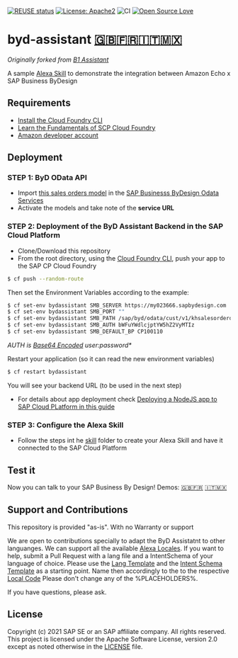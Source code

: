 [![REUSE status](https://api.reuse.software/badge/github.com/SAP-Samples/byd-assistant)](https://api.reuse.software/info/github.com/SAP-Samples/byd-assistant)
[![License: Apache2](https://img.shields.io/badge/License-Apache2-green.svg)](https://opensource.org/licenses/Apache-2.0)
![CI](https://github.com/SAP-Samples/byd-assistant/workflows/CI/badge.svg)
[![Open Source Love](https://firstcontributions.github.io/open-source-badges/badges/open-source-v1/open-source.svg)](https://github.com/firstcontributions/open-source-badges)

# byd-assistant [🇬🇧](https://youtu.be/tWBh9zDPaJc)[🇫🇷](https://youtu.be/NLAif0wcHuU)[🇮🇹](https://youtu.be/54JmuJ-1zeE)[🇲🇽](https://twitter.com/Ralphive/status/1316678233220317184)
_Originally forked from [B1 Assistant](https://github.com/B1SA/b1Assistant)_

A sample [Alexa Skill](https://www.amazon.co.uk/b?ie=UTF8&node=10068517031) to demonstrate the integration between Amazon Echo x SAP Business ByDesign

## Requirements
* [Install the Cloud Foundry CLI](https://developers.sap.com/tutorials/cp-cf-download-cli.html)
* [Learn the Fundamentals of SCP Cloud Foundry](https://developers.sap.com/tutorials/cp-cf-fundamentals.html)
* [Amazon developer account](https://developer.amazon.com/)


## Deployment
### STEP 1: ByD OData API
* Import [this sales orders model](https://github.com/SAP-samples/sapbydesign-api-samples/blob/master/Custom%20OData%20Services/khsalesorder.xml) in the [SAP Businesss ByDesign Odata Services](https://www.youtube.com/watch?v=z6mF_1hFths)
* Activate the models and take note of the **service URL**

### STEP 2: Deployment of the ByD Assistant Backend in the SAP Cloud Platform
* Clone/Download this repository
* From the root directory, using the [Cloud Foundry CLI](https://docs.cloudfoundry.org/cf-cli/install-go-cli.html), push your app to the SAP CP Cloud Foundry
```sh
$ cf push --random-route
```
Then set the Environment Variables according to the example:
```sh
$ cf set-env bydassistant SMB_SERVER https://my023666.sapbydesign.com
$ cf set-env bydassistant SMB_PORT ""
$ cf set-env bydassistant SMB_PATH /sap/byd/odata/cust/v1/khsalesorderdemo
$ cf set-env bydassistant SMB_AUTH bWFuYWdlcjptYW5hZ2VyMTIz
$ cf set-env bydassistant SMB_DEFAULT_BP CP100110
```
_AUTH is [Base64 Encoded](https://www.base64encode.org/) user:password*_

Restart your application (so it can read the new environment variables)
```sh
$ cf restart bydassistant
```
You will see your backend URL (to be used in the next step)

* For details about app deployment check [Deploying a NodeJS app to SAP Cloud PLatform in this guide](https://github.com/B1SA/B1_SCP_HandsOn/blob/master/HandsOn_SCP_Instructions_v2.pdf)

### STEP 3: Configure the Alexa Skill
* Follow the steps int he [skill](skill/) folder to create your Alexa Skill and have it connected to the SAP Cloud Platform

## Test it
Now you can talk to your SAP Business By Design!
Demos: [🇬🇧](https://youtu.be/tWBh9zDPaJc)[🇫🇷](https://youtu.be/NLAif0wcHuU)
[🇮🇹](https://youtu.be/54JmuJ-1zeE)[🇲🇽](https://twitter.com/Ralphive/status/1316678233220317184)

## Support and Contributions  
This repository is provided "as-is". With no Warranty or support

We are open to contributions specially to adapt the ByD Assistatnt to other languanges. We can support all the available [Alexa Locales](https://developer.amazon.com/en-US/docs/alexa/custom-skills/develop-skills-in-multiple-languages.html). If you want to help, submit a Pull Request with a lang file and a IntentSchema of your language of choice. Please use the [Lang Template](lang/template-lang.json) and the [Intent Schema Template](skill/template-IntentSchema.json) as a starting point.
Name then accordingly to the to the respective [Local Code](https://developer.amazon.com/en-US/docs/alexa/custom-skills/develop-skills-in-multiple-languages.html#h2-code-changes) Please don't change any of the %PLACEHOLDERS%.

If you have questions, please ask.

## License
Copyright (c) 2021 SAP SE or an SAP affiliate company. All rights reserved. This project is licensed under the Apache Software License, version 2.0 except as noted otherwise in the [LICENSE](LICENSES/Apache-2.0.txt) file.
